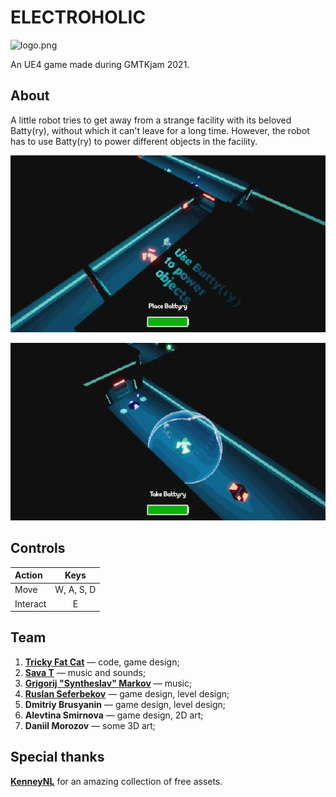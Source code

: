 # ELECTROHOLIC

![logo.png](Images/logo.png)

An UE4 game made during GMTKjam 2021.

## About

A little robot tries to get away from a strange facility with its beloved Batty(ry), without which it can't leave for a long time. However, the robot has to use Batty(ry) to power different objects in the facility.

![gif_001.gif](Images/gif_001.gif)

![gif_002.gif](Images/gif_002.gif)

## Controls

| Action   |    Keys    |
| :------- | :--------: |
| Move     | W, A, S, D |
| Interact |     E      |

## Team

1. [**Tricky Fat Cat**](https://twitter.com/tricky_fat_cat) — code, game design;
2. [**Sava T**](https://twitter.com/SavaMakesMusic) — music and sounds;
3. [**Grigorij "Syntheslav" Markov**](https://twitter.com/KrikIDDQD) — music;
4. [**Ruslan Seferbekov**](https://twitter.com/Just_Ruslan4ik) — game design, level design;
6. **Dmitriy Brusyanin** — game design, level design;
7. **Alevtina Smirnova** — game design, 2D art;
8. **Daniil Morozov** — some 3D art;

## Special thanks

[**KenneyNL**](https://twitter.com/KenneyNL) for an amazing collection of free assets.